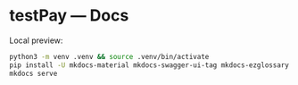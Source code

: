 # testPay — Docs

Local preview:

```bash
python3 -m venv .venv && source .venv/bin/activate
pip install -U mkdocs-material mkdocs-swagger-ui-tag mkdocs-ezglossary mkdocs-git-revision-date-localized-plugin mkdocs-redirects
mkdocs serve
```
